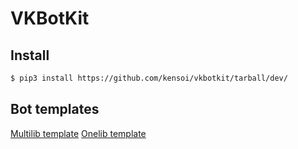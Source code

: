 # VKBotKit

## Install

```sh
$ pip3 install https://github.com/kensoi/vkbotkit/tarball/dev/
```

## Bot templates

[Multilib template](https://github.com/kensoi/vkbotkit-bot-template)
[Onelib template](https://gist.github.com/kensoi/5427e567d4e02d8f0fac22c5a9f9118a)